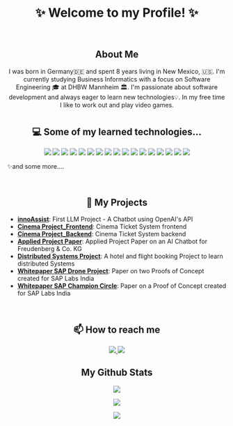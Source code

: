 <h1 align="center">
 ✨ Welcome to my Profile! ✨
</h1>
<br>
<h2 align="center">
 About Me
</h2>

<p align="center">
I was born in Germany🇩🇪 and spent 8 years living in New Mexico, 🇺🇸. I'm currently studying Business Informatics with a focus on Software Engineering 🎓 at DHBW Mannheim 🏛. I'm passionate about software development and always eager to learn new technologies💡. In my free time I like to work out and play video games.
</p>

<h1></h1>

<h2 align="center">💻 Some of my learned technologies...</h2>

<p align="center">
 <img src="https://img.shields.io/badge/-Java-black?style=flat-square&logo=oracle"/>
 <img src="https://img.shields.io/badge/-Python-black?style=flat-square&logo=python"/>
 <img src="https://img.shields.io/badge/-JavaScript-black?style=flat-square&logo=javascript"/>
 <img src="https://img.shields.io/badge/-React-black?style=flat-square&logo=react"/>
 <img src="https://img.shields.io/badge/-Next.js-black?style=flat-square&logo=next.js"/>
 <img src="https://img.shields.io/badge/-NodeJS-black?style=flat-square&logo=Node.js"/>
 <img src="https://img.shields.io/badge/-SvelteKit-black?style=flat-square&logo=svelte"/>
 <img src="https://img.shields.io/badge/-SAP%20UI5-black?style=flat-square&logo=sap"/>
 <img src="https://img.shields.io/badge/-SAP%20CAP-black?style=flat-square&logo=sap"/>
 <img src="https://img.shields.io/badge/-SQL-black?style=flat-square&logo=mysql"/>
 <img src="https://img.shields.io/badge/-Docker-black?style=flat-square&logo=docker"/>
 <img src="https://img.shields.io/badge/-Jenkins-black?style=flat-square&logo=jenkins"/>
 <img src="https://img.shields.io/badge/-Sonar-black?style=flat-square&logo=sonar"/>
 <img src="https://img.shields.io/badge/-SonarQube-black?style=flat-square&logo=sonarqube"/>
 <img src="https://img.shields.io/badge/-Git-black?style=flat-square&logo=git"/>
 <img src="https://img.shields.io/badge/-GitHub-black?style=flat-square&logo=github"/>
 <img src="https://img.shields.io/badge/-GitLab-black?style=flat-square&logo=gitlab"/>
</p>

✨and some more....

<br>

<h2 align="center">🚀 My Projects</h2>

- [**innoAssist**](https://github.com/uiyoungkim/InnoAssist.git): First LLM Project - A Chatbot using OpenAI's API 
- [**Cinema Project_Frontend**](https://github.com/rickertmar/KinoticketFrontend.git): Cinema Ticket System frontend
- [**Cinema Project_Backend**](https://github.com/rickertmar/KinoticketSystem.git): Cinema Ticket System backend
- [**Applied Project Paper**](https://github.com/zxTyphoon/applied-project-paper): Applied Project Paper on an AI Chatbot for Freudenberg & Co. KG
- [**Distributed Systems Project**](https://github.com/K-Lorenz/VerteilteSystemeV2): A hotel and flight booking Project to learn distributed Systems
- [**Whitepaper SAP Drone Project**](https://github.com/zxTyphoon/Whitepaper_SAP_Drone-Project): Paper on two Proofs of Concept created for SAP Labs India
- [**Whitepaper SAP Champion Circle**](https://github.com/zxTyphoon/Whitepaper_SAP_Champion-Circle): Paper on a Proof of Concept created for SAP Labs India
<br>
 
<h2 align="center"> 📫 How to reach me </h2>
 
<p align="center">
 <a href="mailto:seantylerstraub@gmail.com">
  <img src="https://img.shields.io/badge/-seantylerstraub@gmail.com-c14438?style=flat-square&logo=Gmail&logoColor=white&link=mailto:seantylerstraub@gmail.com"/>
 </a>
   <a href="https://www.linkedin.com/in/sean-tyler-straub/">
  <img src="https://img.shields.io/badge/-LinkedIn-blue?style=flat-square&logo=Linkedin&logoColor=white&link=https://www.linkedin.com/in/sean-tyler-straub/"/>
  </a>
</p>
 
<h2 align="center"> My Github Stats </h2>
<p align="center">
<img src="https://github-readme-streak-stats.herokuapp.com/?user=zxTyphoon&show_icons=true&locale=en&layout=compact&theme=ambient_gradient&line_height=0" />
</p>
<p align="center">
  <img src="https://github-readme-stats.vercel.app/api?username=zxTyphoon&show_icons=true&theme=ambient_gradient&line_height=27&show=prs_merged,prs_merged_percentage&hide=stars&hide_rank=true&hide_title=true&include_all_commits=true">
</p> 
<p align="center">
<img src="https://github-readme-stats.vercel.app/api/top-langs/?username=zxTyphoon&theme=ambient_gradient">
</p>
